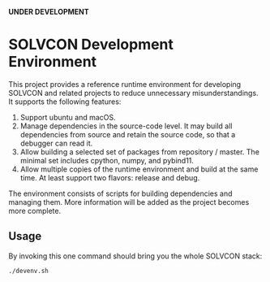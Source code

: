 **UNDER DEVELOPMENT**

# SOLVCON Development Environment

This project provides a reference runtime environment for developing SOLVCON
and related projects to reduce unnecessary misunderstandings.  It supports the
following features:

1. Support ubuntu and macOS.
2. Manage dependencies in the source-code level.  It may build all dependencies
   from source and retain the source code, so that a debugger can read it.
3. Allow building a selected set of packages from repository / master.  The
   minimal set includes cpython, numpy, and pybind11.
4. Allow multiple copies of the runtime environment and build at the same time.
   At least support two flavors: release and debug.

The environment consists of scripts for building dependencies and managing
them.  More information will be added as the project becomes more complete.

## Usage

By invoking this one command should bring you the whole SOLVCON stack:

```bash
./devenv.sh
```

<!-- vim: set ff=unix ft=markdown fenc=utf8 sw=2 tw=79: -->
